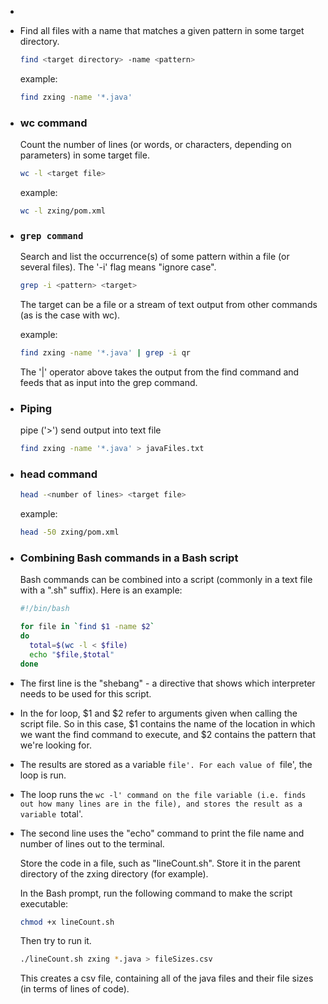 -
- Find all files with a name that matches a given pattern in some target directory.
  
  ```sh
  find <target directory> -name <pattern>
  ```
  
  example:
  
  ```sh
  find zxing -name '*.java'
  ```
- ### wc command
  
  Count the number of lines (or words, or characters, depending on parameters) in some target file.
  
  ```sh
  wc -l <target file>
  ```
  
  example:
  
  ```sh
  wc -l zxing/pom.xml
  ```
- ###  `grep command ` 
  
  Search and list the occurrence(s) of some pattern within a file (or several files). The '-i' flag means "ignore case".
  
  ```sh
  grep -i <pattern> <target>
  ```
  
  The target can be a file or a stream of text output from other commands (as is the case with wc).
  
  example:
  
  ```sh
  find zxing -name '*.java' | grep -i qr
  ```
  
  The '|' operator above takes the output from the find command and feeds that as input into the grep command.
- ### Piping
  
  pipe ('>') send output into text file
  
  ```sh
  find zxing -name '*.java' > javaFiles.txt
  ```
- ### head command 
  
  ```sh
  head -<number of lines> <target file>
  ```
  
  example:
  
  ```sh
  head -50 zxing/pom.xml
  ```
- ### Combining Bash commands in a Bash script
  
  Bash commands can be combined into a script (commonly in a text file with a ".sh" suffix). Here is an example:
  
  ```sh
  #!/bin/bash
  
  for file in `find $1 -name $2`
  do
  	total=$(wc -l < $file)
  	echo "$file,$total"
  done
  ```
- The first line is the "shebang" - a directive that shows which interpreter needs to be used for this script.
- In the for loop, $1 and $2 refer to arguments given when calling the script file. So in this case, $1 contains the name of the location in which we want the find command to execute, and $2 contains the pattern that we're looking for.
- The results are stored as a variable `file'. For each value of `file', the loop is run.
- The loop runs the `wc -l' command on the file variable (i.e. finds out how many lines are in the file), and stores the result as a variable `total'.
- The second line uses the "echo" command to print the file name and number of lines out to the terminal.
  
  Store the code in a file, such as "lineCount.sh". Store it in the parent directory of the zxing directory (for example).
  
  In the Bash prompt, run the following command to make the script executable:
  
  ```sh
  chmod +x lineCount.sh
  ```
  
  Then try to run it.
  
  ```sh
  ./lineCount.sh zxing *.java > fileSizes.csv
  ```
  
  This creates a csv file, containing all of the java files and their file sizes (in terms of lines of code).